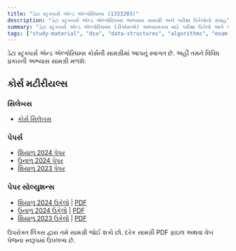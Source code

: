 ```yaml
---
title: "ડેટા સ્ટ્રક્ચર્સ એન્ડ એલ્ગોરિધમ્સ (1333203)"
description: "ડેટા સ્ટ્રક્ચર્સ એન્ડ એલ્ગોરિધમ્સ અભ્યાસ સામગ્રી અને પરીક્ષા ઉકેલોનો સંગ્રહ"
summary: "ડેટા સ્ટ્રક્ચર્સ એન્ડ એલ્ગોરિધમ્સ (ડીએસએ) અભ્યાસક્રમ માટે પરીક્ષા ઉકેલો અને અભ્યાસ સામગ્રીનો વ્યાપક સંગ્રહ"
tags: ["study-material", "dsa", "data-structures", "algorithms", "exam-solutions", "1333203"]
---
```


ડેટા સ્ટ્રક્ચર્સ એન્ડ એલ્ગોરિધમ્સ કોર્સની સામગ્રીમાં આપનું સ્વાગત છે. અહીં તમને વિવિધ પ્રકારની અભ્યાસ સામગ્રી મળશે:

## કોર્સ મટીરીયલ્સ

### સિલેબસ

- [કોર્સ સિલેબસ](/resources/study-materials/1333203-dsa/1333203.pdf)

### પેપર્સ

- [શિયાળુ 2024 પેપર](/resources/study-materials/1333203-dsa/1333203-Winter-2024.pdf)
- [ઉનાળુ 2024 પેપર](/resources/study-materials/1333203-dsa/1333203-Summer-2024.pdf)
- [શિયાળુ 2023 પેપર](/resources/study-materials/1333203-dsa/1333203-Winter-2023.pdf)

### પેપર સોલ્યુશન્સ

- [શિયાળુ 2024 ઉકેલો](1333203-winter-2024-solution) | [PDF](1333203-winter-2024-solution.gu.pdf)
- [ઉનાળુ 2024 ઉકેલો](1333203-summer-2024-solution) | [PDF](1333203-summer-2024-solution.gu.pdf)
- [શિયાળુ 2023 ઉકેલો](1333203-winter-2023-solution) | [PDF](1333203-winter-2023-solution.gu.pdf)

ઉપરોક્ત લિંક્સ દ્વારા તમે સામગ્રી જોઈ શકો છો. દરેક સામગ્રી PDF ફાઇલ અથવા વેબ પેજના સ્વરૂપમાં ઉપલબ્ધ છે.
